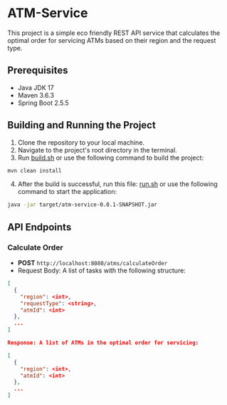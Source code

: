 # ATM-Service

This project is a simple eco friendly REST API service that calculates the optimal order for servicing ATMs based on their region and the request type.

## Prerequisites

- Java JDK 17
- Maven 3.6.3
- Spring Boot 2.5.5

## Building and Running the Project

1. Clone the repository to your local machine.
2. Navigate to the project's root directory in the terminal.
3. Run [build.sh](ATM-Service/build.sh) or use the following command to build the project:

```bash
mvn clean install
```

4. After the build is successful, run this file: [run.sh](ATM-Service/run.sh) or use the following command to start the application:
```bash
java -jar target/atm-service-0.0.1-SNAPSHOT.jar
```

## API Endpoints

### Calculate Order

- **POST** `http://localhost:8080/atms/calculateOrder`
- Request Body: A list of tasks with the following structure:

```json
[
  {
    "region": <int>,
    "requestType": <string>,
    "atmId": <int>
  },
  ...
]

Response: A list of ATMs in the optimal order for servicing:

[
  {
    "region": <int>,
    "atmId": <int>
  },
  ...
]
